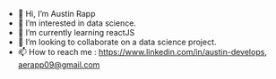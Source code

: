 - 👋 Hi, I’m Austin Rapp
- 👀 I’m interested in data science. 
- 🌱 I’m currently learning reactJS
- 💞️ I’m looking to collaborate on a data science project.
- 📫 How to reach me : https://www.linkedin.com/in/austin-develops, aerapp09@gmail.com


<!---
aerapp09/aerapp09 is a ✨ special ✨ repository because its `README.md` (this file) appears on your GitHub profile.
You can click the Preview link to take a look at your changes.
--->
